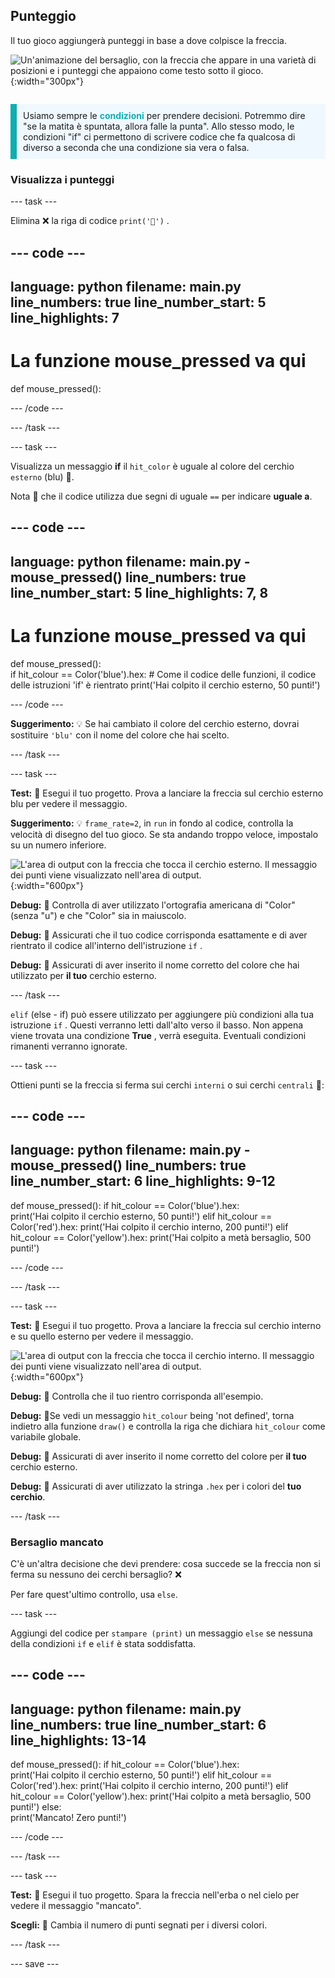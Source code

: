 ## Punteggio

<div style="display: flex; flex-wrap: wrap">
<div style="flex-basis: 200px; flex-grow: 1; margin-right: 15px;">
Il tuo gioco aggiungerà punteggi in base a dove colpisce la freccia.
</div>
<div>

![Un'animazione del bersaglio, con la freccia che appare in una varietà di posizioni e i punteggi che appaiono come testo sotto il gioco.](images/points-scored.gif){:width="300px"}

</div>
</div>

<p style="border-left: solid; border-width:10px; border-color: #0faeb0; background-color: aliceblue; padding: 10px;">
Usiamo sempre le <span style="color: #0faeb0; font-weight: bold;"> condizioni</span> per prendere decisioni. Potremmo dire "se la matita è spuntata, allora falle la punta". Allo stesso modo, le condizioni "if" ci permettono di scrivere codice che fa qualcosa di diverso a seconda che una condizione sia vera o falsa.
</p>

### Visualizza i punteggi

--- task ---

Elimina ❌ la riga di codice `print('🎯')` .

--- code ---
---
language: python
filename: main.py
line_numbers: true
line_number_start: 5
line_highlights: 7
---
# La funzione mouse_pressed va qui
def mouse_pressed():


--- /code ---

--- /task ---

--- task ---

Visualizza un messaggio **if** il `hit_color` è uguale al colore del cerchio `esterno` (blu) 🎯.

Nota 👀 che il codice utilizza due segni di uguale `==` per indicare **uguale a**.

--- code ---
---
language: python
filename: main.py - mouse_pressed()
line_numbers: true
line_number_start: 5
line_highlights: 7, 8
---

# La funzione mouse_pressed va qui
def mouse_pressed():     
    if hit_colour == Color('blue').hex:  # Come il codice delle funzioni, il codice delle istruzioni 'if' è rientrato
        print('Hai colpito il cerchio esterno, 50 punti!')

--- /code ---

**Suggerimento:** 💡 Se hai cambiato il colore del cerchio esterno, dovrai sostituire `'blu'` con il nome del colore che hai scelto.

--- /task ---

--- task ---

**Test:** 🔄 Esegui il tuo progetto. Prova a lanciare la freccia sul cerchio esterno blu per vedere il messaggio.

**Suggerimento:** 💡 `frame_rate=2`, in `run` in fondo al codice, controlla la velocità di disegno del tuo gioco. Se sta andando troppo veloce, impostalo su un numero inferiore.

![L'area di output con la freccia che tocca il cerchio esterno. Il messaggio dei punti viene visualizzato nell'area di output.](images/blue-points.png){:width="600px"}

**Debug:** 🐞 Controlla di aver utilizzato l'ortografia americana di "Color" (senza "u") e che "Color" sia in maiuscolo.

**Debug:** 🐞 Assicurati che il tuo codice corrisponda esattamente e di aver rientrato il codice all'interno dell'istruzione `if` .

**Debug:** 🐞 Assicurati di aver inserito il nome corretto del colore che hai utilizzato per **il tuo** cerchio esterno.

--- /task ---

`elif` (else - if) può essere utilizzato per aggiungere più condizioni alla tua istruzione `if` . Questi verranno letti dall'alto verso il basso. Non appena viene trovata una condizione **True** , verrà eseguita. Eventuali condizioni rimanenti verranno ignorate.

--- task ---

Ottieni punti se la freccia si ferma sui cerchi `interni` o sui cerchi `centrali` 🎯:

--- code ---
---
language: python
filename: main.py - mouse_pressed()
line_numbers: true
line_number_start: 6
line_highlights: 9-12
---

def mouse_pressed():
    if hit_colour == Color('blue').hex:   
        print('Hai colpito il cerchio esterno, 50 punti!')
    elif hit_colour == Color('red').hex:
        print('Hai colpito il cerchio interno, 200 punti!')
    elif hit_colour == Color('yellow').hex:
        print('Hai colpito a metà bersaglio, 500 punti!')

--- /code ---

--- /task ---

--- task ---

**Test:** 🔄 Esegui il tuo progetto. Prova a lanciare la freccia sul cerchio interno e su quello esterno per vedere il messaggio.

![L'area di output con la freccia che tocca il cerchio interno. Il messaggio dei punti viene visualizzato nell'area di output.](images/yellow-points.png){:width="600px"}

**Debug:** 🐞 Controlla che il tuo rientro corrisponda all'esempio.

**Debug:** 🐞Se vedi un messaggio `hit_colour` being 'not defined', torna indietro alla funzione `draw()` e controlla la riga che dichiara `hit_colour` come variabile globale.

**Debug:** 🐞 Assicurati di aver inserito il nome corretto del colore per **il tuo** cerchio esterno.

**Debug:** 🐞 Assicurati di aver utilizzato la stringa `.hex` per i colori del **tuo cerchio**.

--- /task ---

### Bersaglio mancato

C'è un'altra decisione che devi prendere: cosa succede se la freccia non si ferma su nessuno dei cerchi bersaglio? ❌

Per fare quest'ultimo controllo, usa `else`.

--- task ---

Aggiungi del codice per `stampare (print)` un messaggio `else` se nessuna della condizioni `if` e `elif` è stata soddisfatta.

--- code ---
---
language: python
filename: main.py
line_numbers: true
line_number_start: 6
line_highlights: 13-14
---

def mouse_pressed():
    if hit_colour == Color('blue').hex:   
        print('Hai colpito il cerchio esterno, 50 punti!')
    elif hit_colour == Color('red').hex:
        print('Hai colpito il cerchio interno, 200 punti!')
    elif hit_colour == Color('yellow').hex:
        print('Hai colpito a metà bersaglio, 500 punti!')
    else:   
        print('Mancato! Zero punti!')

--- /code ---

--- /task ---

--- task ---

**Test:** 🔄 Esegui il tuo progetto. Spara la freccia nell'erba o nel cielo per vedere il messaggio "mancato".

**Scegli:** 💭 Cambia il numero di punti segnati per i diversi colori.

--- /task ---

--- save ---
